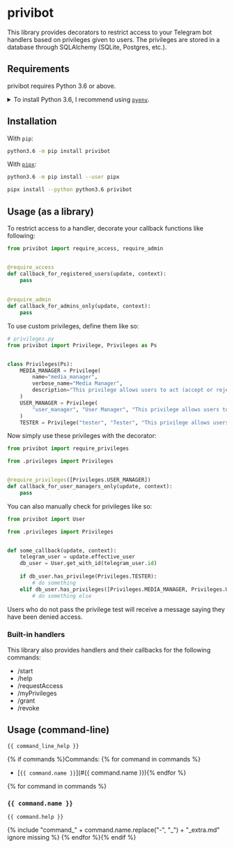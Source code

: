 <!--
IMPORTANT:
  This file is generated from the template at 'scripts/templates/README.md'.
  Please update the template instead of this file.
-->

# privibot
This library provides decorators to restrict access to your Telegram bot handlers based on privileges given to users.
The privileges are stored in a database through SQLAlchemy (SQLite, Postgres, etc.).

## Requirements
privibot requires Python 3.6 or above.

<details>
<summary>To install Python 3.6, I recommend using <a href="https://github.com/pyenv/pyenv"><code>pyenv</code></a>.</summary>

```bash
# install pyenv
git clone https://github.com/pyenv/pyenv ~/.pyenv

# setup pyenv (you should also put these three lines in .bashrc or similar)
export PATH="${HOME}/.pyenv/bin:${PATH}"
export PYENV_ROOT="${HOME}/.pyenv"
eval "$(pyenv init -)"

# install Python 3.6
pyenv install 3.6.8

# make it available globally
pyenv global system 3.6.8
```
</details>

## Installation
With `pip`:
```bash
python3.6 -m pip install privibot
```

With [`pipx`](https://github.com/cs01/pipx):
```bash
python3.6 -m pip install --user pipx

pipx install --python python3.6 privibot
```


## Usage (as a library)
To restrict access to a handler, decorate your callback functions like following:

```python
from privibot import require_access, require_admin


@require_access
def callback_for_registered_users(update, context):
    pass
  
  
@require_admin
def callback_for_admins_only(update, context):
    pass
```

To use custom privileges, define them like so:

```python
# privileges.py
from privibot import Privilege, Privileges as Ps


class Privileges(Ps):
    MEDIA_MANAGER = Privilege(
        name="media_manager",
        verbose_name="Media Manager",
        description="This privilege allows users to act (accept or reject) on media-related requests.",
    )
    USER_MANAGER = Privilege(
        "user_manager", "User Manager", "This privilege allows users to manage access of other users to the bot."
    )
    TESTER = Privilege("tester", "Tester", "This privilege allows users to test new things.")
```

Now simply use these privileges with the decorator:

```python
from privibot import require_privileges

from .privileges import Privileges


@require_privileges([Privileges.USER_MANAGER])
def callback_for_user_managers_only(update, context):
    pass
```

You can also manually check for privileges like so:

```python
from privibot import User

from .privileges import Privileges


def some_callback(update, context):
    telegram_user = update.effective_user
    db_user = User.get_with_id(telegram_user.id)
    
    if db_user.has_privilege(Privileges.TESTER):
        # do something
    elif db_user.has_privileges([Privileges.MEDIA_MANAGER, Privileges.USER_MANAGER]):
        # do something else
```

Users who do not pass the privilege test will receive a message saying they have been denied access.

### Built-in handlers
This library also provides handlers and their callbacks for the following commands:
- /start
- /help
- /requestAccess
- /myPrivileges
- /grant
- /revoke


## Usage (command-line)
```
{{ command_line_help }}
```

{% if commands %}Commands:
{% for command in commands %}
- [`{{ command.name }}`](#{{ command.name }}){% endfor %}

{% for command in commands %}
### `{{ command.name }}`
```
{{ command.help }}
```

{% include "command_" + command.name.replace("-", "_") + "_extra.md" ignore missing %}
{% endfor %}{% endif %}
